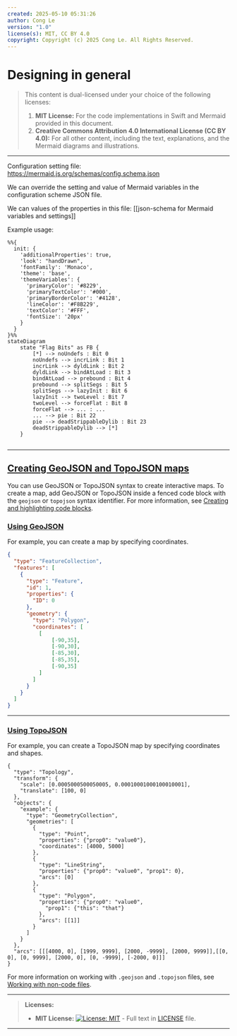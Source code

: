 ```yaml
---
created: 2025-05-10 05:31:26
author: Cong Le
version: "1.0"
license(s): MIT, CC BY 4.0
copyright: Copyright (c) 2025 Cong Le. All Rights Reserved.
---
```




# Designing in general
> This content is dual-licensed under your choice of the following licenses:
> 1.  **MIT License:** For the code implementations in Swift and Mermaid provided in this document.
> 2.  **Creative Commons Attribution 4.0 International License (CC BY 4.0):** For all other content, including the text, explanations, and the Mermaid diagrams and illustrations.

---


Configuration setting file: 
https://mermaid.js.org/schemas/config.schema.json

We can override the setting and value of Mermaid variables in the configuration scheme JSON file.


We can values of the properties in this file: [[json-schema for Mermaid variables and settings]]

Example usage: 

```mermaid
%%{
  init: {
    'additionalProperties': true,
    'look': "handDrawn",
    'fontFamily': 'Monaco',
    'theme': 'base',
    'themeVariables': {
      'primaryColor': '#8229',
      'primaryTextColor': '#000',
      'primaryBorderColor': '#4128',
      'lineColor': '#F8B229',
      'textColor': '#FFF',
      'fontSize': '20px'
    }
  }
}%%
stateDiagram
    state "Flag Bits" as FB {
        [*] --> noUndefs : Bit 0
        noUndefs --> incrLink : Bit 1
        incrLink --> dyldLink : Bit 2
        dyldLink --> bindAtLoad : Bit 3
        bindAtLoad --> prebound : Bit 4
        prebound --> splitSegs : Bit 5
        splitSegs --> lazyInit : Bit 6
        lazyInit --> twoLevel : Bit 7
        twoLevel --> forceFlat : Bit 8
        forceFlat --> ... : ...
        ... --> pie : Bit 22
        pie --> deadStrippableDylib : Bit 23
        deadStrippableDylib --> [*]
    }
    
```

----

## [Creating GeoJSON and TopoJSON maps](https://docs.github.com/en/get-started/writing-on-github/working-with-advanced-formatting/creating-diagrams#creating-geojson-and-topojson-maps)

You can use GeoJSON or TopoJSON syntax to create interactive maps. To create a map, add GeoJSON or TopoJSON inside a fenced code block with the `geojson` or `topojson` syntax identifier. For more information, see [Creating and highlighting code blocks](https://docs.github.com/en/get-started/writing-on-github/working-with-advanced-formatting/creating-and-highlighting-code-blocks).

### [Using GeoJSON](https://docs.github.com/en/get-started/writing-on-github/working-with-advanced-formatting/creating-diagrams#using-geojson)

For example, you can create a map by specifying coordinates.


```geojson
{
  "type": "FeatureCollection",
  "features": [
    {
      "type": "Feature",
      "id": 1,
      "properties": {
        "ID": 0
      },
      "geometry": {
        "type": "Polygon",
        "coordinates": [
          [
              [-90,35],
              [-90,30],
              [-85,30],
              [-85,35],
              [-90,35]
          ]
        ]
      }
    }
  ]
}
```


---

### [Using TopoJSON](https://docs.github.com/en/get-started/writing-on-github/working-with-advanced-formatting/creating-diagrams#using-topojson)

For example, you can create a TopoJSON map by specifying coordinates and shapes.

```topojson
{
  "type": "Topology",
  "transform": {
    "scale": [0.0005000500050005, 0.00010001000100010001],
    "translate": [100, 0]
  },
  "objects": {
    "example": {
      "type": "GeometryCollection",
      "geometries": [
        {
          "type": "Point",
          "properties": {"prop0": "value0"},
          "coordinates": [4000, 5000]
        },
        {
          "type": "LineString",
          "properties": {"prop0": "value0", "prop1": 0},
          "arcs": [0]
        },
        {
          "type": "Polygon",
          "properties": {"prop0": "value0",
            "prop1": {"this": "that"}
          },
          "arcs": [[1]]
        }
      ]
    }
  },
  "arcs": [[[4000, 0], [1999, 9999], [2000, -9999], [2000, 9999]],[[0, 0], [0, 9999], [2000, 0], [0, -9999], [-2000, 0]]]
}
```


For more information on working with `.geojson` and `.topojson` files, see [Working with non-code files](https://docs.github.com/en/repositories/working-with-files/using-files/working-with-non-code-files#mapping-geojson-files-on-github).






---
>**Licenses:**
>
>- **MIT License:**  [![License: MIT](https://img.shields.io/badge/License-MIT-yellow.svg)](LICENSE) - Full text in [LICENSE](LICENSE) file.
>
---

<!-- - **Creative Commons Attribution 4.0 International:** [![License: CC BY 4.0](https://licensebuttons.net/l/by/4.0/88x31.png)](LICENSE-CC-BY) - Legal details in [LICENSE-CC-BY](LICENSE-CC-BY) and at [Creative Commons official site](http://creativecommons.org/licenses/by/4.0/). -->
